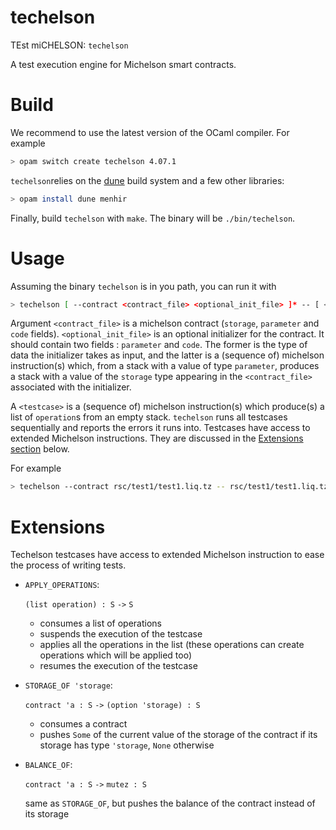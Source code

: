 # techelson

TEst miCHELSON: `techelson`

A test execution engine for Michelson smart contracts.

# Build

We recommend to use the latest version of the OCaml compiler. For example

```bash
> opam switch create techelson 4.07.1
```

`techelson`relies on the [dune] build system and a few other libraries:

```bash
> opam install dune menhir
```

Finally, build `techelson` with `make`. The binary will be `./bin/techelson`.

# Usage

Assuming the binary `techelson` is in you path, you can run it with

```bash
> techelson [ --contract <contract_file> <optional_init_file> ]* -- [ <testcase> ]*
```

Argument `<contract_file>` is a michelson contract (`storage`, `parameter` and `code` fields). `<optional_init_file>` is an optional initializer for the contract. It should contain two fields : `parameter` and `code`. The former is the type of data the initializer takes as input, and the latter is a (sequence of) michelson instruction(s) which, from a stack with a value of type `parameter`, produces a stack with a value of the `storage` type appearing in the `<contract_file>` associated with the initializer.

A `<testcase>` is a (sequence of) michelson instruction(s) which produce(s) a list of `operation`s from an empty stack. `techelson` runs all testcases sequentially and reports the errors it runs into. Testcases have access to extended Michelson instructions. They are discussed in the [Extensions section](#extensions) below.

For example

```bash
> techelson --contract rsc/test1/test1.liq.tz -- rsc/test1/test1.liq.tz.tst
```

# Extensions

Techelson testcases have access to extended Michelson instruction to ease the process of writing tests.

- `APPLY_OPERATIONS`:

    `(list operation) : S` `->` `S`

    - consumes a list of operations
    - suspends the execution of the testcase
    - applies all the operations in the list (these operations can create operations which will be applied too)
    - resumes the execution of the testcase

- `STORAGE_OF 'storage`:

    `contract 'a : S` `->` `(option 'storage) : S`

    - consumes a contract
    - pushes `Some` of the current value of the storage of the contract if its storage has type `'storage`, `None` otherwise

- `BALANCE_OF`:

    `contract 'a : S` `->` `mutez : S`

    same as `STORAGE_OF`, but pushes the balance of the contract instead of its storage

[dune]:https://github.com/ocaml/dune (Dune project manager's Github page)